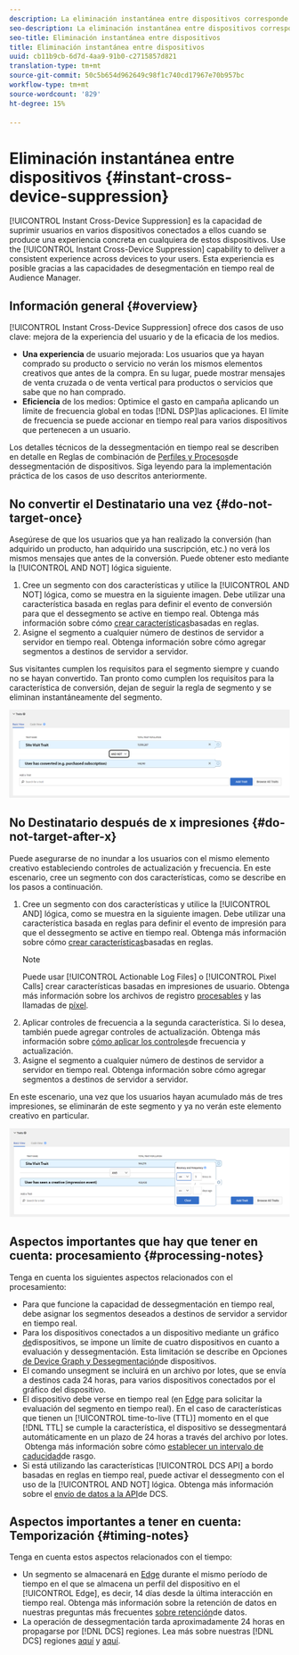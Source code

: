 ```yaml
---
description: La eliminación instantánea entre dispositivos corresponde a la capacidad de eliminar usuarios de varios dispositivos a la vez, siempre que los usuarios estén conectados a ellos, cuando en uno de los dispositivos se produce una experiencia particular. Utilice esta capacidad para ofrecer a los usuarios una experiencia coherente en distintos dispositivos. Esta experiencia es posible gracias a las capacidades de desegmentación en tiempo real de Audience Manager.
seo-description: La eliminación instantánea entre dispositivos corresponde a la capacidad de eliminar usuarios de varios dispositivos a la vez, siempre que los usuarios estén conectados a ellos, cuando en uno de los dispositivos se produce una experiencia particular. Utilice esta capacidad para ofrecer a los usuarios una experiencia coherente en distintos dispositivos. Esta experiencia es posible gracias a las capacidades de desegmentación en tiempo real de Audience Manager.
seo-title: Eliminación instantánea entre dispositivos
title: Eliminación instantánea entre dispositivos
uuid: cb11b9cb-6d7d-4aa9-91b0-c2715857d821
translation-type: tm+mt
source-git-commit: 50c5b654d962649c98f1c740cd17967e70b957bc
workflow-type: tm+mt
source-wordcount: '829'
ht-degree: 15%

---
```



# Eliminación instantánea entre dispositivos {#instant-cross-device-suppression}

[!UICONTROL Instant Cross-Device Suppression] es la capacidad de suprimir usuarios en varios dispositivos conectados a ellos cuando se produce una experiencia concreta en cualquiera de estos dispositivos. Use the [!UICONTROL Instant Cross-Device Suppression] capability to deliver a consistent experience across devices to your users. Esta experiencia es posible gracias a las capacidades de desegmentación en tiempo real de Audience Manager.

## Información general {#overview}

[!UICONTROL Instant Cross-Device Suppression] ofrece dos casos de uso clave: mejora de la experiencia del usuario y de la eficacia de los medios.

* **Una experiencia** de usuario mejorada: Los usuarios que ya hayan comprado su producto o servicio no verán los mismos elementos creativos que antes de la compra. En su lugar, puede mostrar mensajes de venta cruzada o de venta vertical para productos o servicios que sabe que no han comprado.
* **Eficiencia** de los medios: Optimice el gasto en campaña aplicando un límite de frecuencia global en todas [!DNL DSP]las aplicaciones. El límite de frecuencia se puede accionar en tiempo real para varios dispositivos que pertenecen a un usuario.

Los detalles técnicos de la dessegmentación en tiempo real se describen en detalle en Reglas de combinación de [Perfiles y Procesos](merge-rule-unsegment.md)de dessegmentación de dispositivos. Siga leyendo para la implementación práctica de los casos de uso descritos anteriormente.

## No convertir el Destinatario una vez {#do-not-target-once}

Asegúrese de que los usuarios que ya han realizado la conversión (han adquirido un producto, han adquirido una suscripción, etc.) no verá los mismos mensajes que antes de la conversión. Puede obtener esto mediante la [!UICONTROL AND NOT] lógica siguiente.

1. Cree un segmento con dos características y utilice la [!UICONTROL AND NOT] lógica, como se muestra en la siguiente imagen. Debe utilizar una característica basada en reglas para definir el evento de conversión para que el dessegmento se active en tiempo real. Obtenga más información sobre cómo [crear características](../traits/create-onboarded-rule-based-traits.md)basadas en reglas.
2. Asigne el segmento a cualquier número de destinos de servidor a servidor en tiempo real. Obtenga información sobre cómo agregar segmentos a destinos [](../destinations/add-edit-segments.md)de servidor a servidor.

Sus visitantes cumplen los requisitos para el segmento siempre y cuando no se hayan convertido. Tan pronto como cumplen los requisitos para la característica de conversión, dejan de seguir la regla de segmento y se eliminan instantáneamente del segmento.

![](assets/and_not_use_case.png)

## No Destinatario después de x impresiones {#do-not-target-after-x}

Puede asegurarse de no inundar a los usuarios con el mismo elemento creativo estableciendo controles de actualización y frecuencia. En este escenario, cree un segmento con dos características, como se describe en los pasos a continuación.

1. Cree un segmento con dos características y utilice la [!UICONTROL AND] lógica, como se muestra en la siguiente imagen. Debe utilizar una característica basada en reglas para definir el evento de impresión para que el dessegmento se active en tiempo real. Obtenga más información sobre cómo [crear características](../traits/create-onboarded-rule-based-traits.md)basadas en reglas.
   >[!NOTE]
   >
   >Puede usar [!UICONTROL Actionable Log Files] o [!UICONTROL Pixel Calls] crear características basadas en impresiones de usuario. Obtenga más información sobre los archivos de registro [procesables](../../integration/media-data-integration/actionable-log-files.md) y las llamadas de [píxel](../../integration/media-data-integration/impression-data-pixels.md).
2. Aplicar controles de frecuencia a la segunda característica. Si lo desea, también puede agregar controles de actualización. Obtenga más información sobre [cómo aplicar los controles](../segments/recency-and-frequency.md)de frecuencia y actualización.
3. Asigne el segmento a cualquier número de destinos de servidor a servidor en tiempo real. Obtenga información sobre cómo agregar segmentos a destinos [](../destinations/add-edit-segments.md)de servidor a servidor.

En este escenario, una vez que los usuarios hayan acumulado más de tres impresiones, se eliminarán de este segmento y ya no verán este elemento creativo en particular.

![](assets/impressions_use_case.png)

## Aspectos importantes que hay que tener en cuenta: procesamiento {#processing-notes}

Tenga en cuenta los siguientes aspectos relacionados con el procesamiento:

* Para que funcione la capacidad de dessegmentación en tiempo real, debe asignar los segmentos deseados a destinos de servidor a servidor en tiempo real.
* Para los dispositivos conectados a un dispositivo mediante un gráfico [de](profile-link-use-case.md#recommendations)dispositivos, se impone un límite de cuatro dispositivos en cuanto a evaluación y dessegmentación. Esta limitación se describe en Opciones [de Device Graph y Dessegmentación](merge-rule-unsegment.md#device-graph-options-unsegmentation)de dispositivos. &#x200B;
* El comando unsegment se incluirá en un archivo por lotes, que se envía a destinos cada 24 horas, para varios dispositivos conectados por el gráfico del dispositivo.
* El dispositivo debe verse en tiempo real (en [Edge](../../reference/system-components/components-edge.md) para solicitar la evaluación del segmento en tiempo real). En el caso de características que tienen un [!UICONTROL time-to-live (TTL)] momento en el que [!DNL TTL] se cumple la característica, el dispositivo se dessegmentará automáticamente en un plazo de 24 horas a través del archivo por lotes. &#x200B; Obtenga más información sobre cómo [establecer un intervalo de caducidad](../traits/create-onboarded-rule-based-traits.md#set-expiration-interval)de rasgo.
* Si está utilizando las características [!UICONTROL DCS API] a bordo basadas en reglas en tiempo real, puede activar el dessegmento con el uso de la [!UICONTROL AND NOT] lógica. Obtenga más información sobre el [envío de datos a la API](../../api/dcs-intro/dcs-event-calls/dcs-url-send.md)de DCS. &#x200B;

## Aspectos importantes a tener en cuenta: Temporización {#timing-notes}

Tenga en cuenta estos aspectos relacionados con el tiempo:

* Un segmento se almacenará en [Edge](../../reference/system-components/components-edge.md) durante el mismo período de tiempo en el que se almacena un perfil del dispositivo en el [!UICONTROL Edge], es decir, 14 días desde la última interacción en tiempo real. Obtenga más información sobre la retención de datos en nuestras preguntas más frecuentes [sobre retención](../../faq/faq-privacy.md#data-retention-faq)de datos.
* La operación de dessegmentación tarda aproximadamente 24 horas en propagarse por [!DNL DCS] regiones. Lea más sobre nuestras [!DNL DCS] regiones [aquí](../..//reference/system-components/components-data-collection.md) y [aquí](../../api/dcs-intro/dcs-api-reference/dcs-regions.md).

